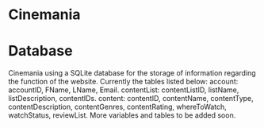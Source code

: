 # Cinemania


# Database
Cinemania using a SQLite database for the storage of information regarding the function of the website. 
Currently the tables listed below:
  account: accountID, FName, LName, Email.
  contentList: contentListID, listName, listDescription, contentIDs.
  content: contentID, contentName, contentType, contentDescription, contentGenres, contentRating, whereToWatch, watchStatus, reviewList.
More variables and tables to be added soon.
